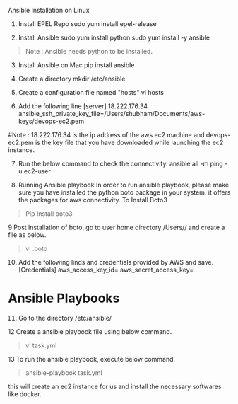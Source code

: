 Ansible Installation on Linux
1. Install EPEL Repo
sudo yum install epel-release

2. Install Ansible
sudo yum install python
sudo  yum install -y ansible

> Note : Ansible needs python to be installed.

3. Install Ansible on Mac
pip install ansible

4. Create a directory 
mkdir /etc/ansible

5. Create a configuration file named "hosts"
vi hosts

6. Add the following line
[server]
18.222.176.34  ansible_ssh_private_key_file=/Users/shubham/Documents/aws-keys/devops-ec2.pem

#Note : 18.222.176.34 is the ip address of the aws ec2 machine and devops-ec2.pem is the key file that you have downloaded 
while launching the ec2 instance.

7. Run the below command to check the connectivity.
ansible all -m ping -u ec2-user

8. Running Ansible playbook
In order to run ansible playbook, please make sure you have installed the python boto package in your system. it offers
the packages for aws connectivity.
To Install Boto3
 > Pip Install boto3
 
9 Post installation of boto, go to user home directory /Users/<UserName Directory>/ and create a file as below.
> vi .boto

10. Add the following linds and credentials provided by AWS and save.
 [Credentials]
aws_access_key_id=<Access key provided by AWS>
aws_secret_access_key=<Access key secret provided by AWS>

# Ansible Playbooks 
 11. Go to the directory /etc/ansible/
 
 12 Create a ansible playbook file using below command.
 > vi task.yml
 
 13 To run the ansible playbook, execute below command.
 > ansible-playbook task.yml
  
this will create an ec2 instance for us and install the necessary softwares like docker.
 
